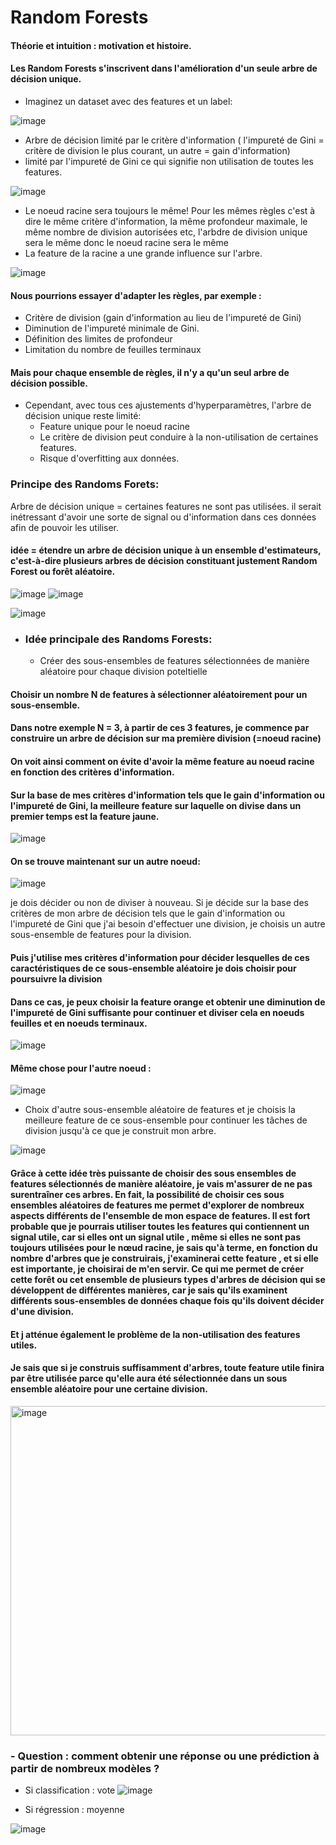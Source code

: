 # Random Forests
#### Théorie et intuition : motivation et histoire.
#### Les Random Forests s'inscrivent dans l'amélioration d'un seule arbre de décision unique. 
- Imaginez un dataset avec des features et un label:
  
![image](https://github.com/Brahim-AIT-OUALI/Random_Forest/assets/115220907/691c1d31-34d2-449a-afc2-f029fd801efc)

- Arbre de décision limité par le critère d'information ( l'impureté de Gini = critère de division le plus courant, un autre = gain d'information)
- limité par l'impureté de Gini ce qui signifie non utilisation de toutes les features. 

![image](https://github.com/Brahim-AIT-OUALI/Random_Forest/assets/115220907/734609f6-f376-4c29-bf75-c73ffe2fe28b)

- Le noeud racine sera toujours le même! Pour les mêmes règles c'est à dire le même critère d'information, la même profondeur maximale, le même nombre de division autorisées etc, l'arbdre de division unique sera le même donc le noeud racine sera le même
- La feature de la racine a une grande influence sur l'arbre.
  
![image](https://github.com/Brahim-AIT-OUALI/Random_Forest/assets/115220907/623163d8-b670-4d82-a7c0-556463f4fb8d)

#### Nous pourrions essayer d'adapter les règles, par exemple :
 - Critère de division (gain d'information au lieu de l'impureté de Gini)
 - Diminution de l'impureté minimale de Gini.
 - Définition des limites de profondeur
 - Limitation du nombre de feuilles terminaux
#### Mais pour chaque ensemble de règles, il n'y a qu'un seul arbre de décision possible.
- Cependant, avec tous ces ajustements d'hyperparamètres, l'arbre de décision unique reste limité:
   - Feature unique pour le noeud racine
   - Le critère de division peut conduire à la non-utilisation de certaines features.
   - Risque d'overfitting aux données.
### Principe des Randoms Forets: 
Arbre de décision unique = certaines features ne sont pas utilisées. il serait inétressant d'avoir une sorte de signal ou d'information dans ces données afin de pouvoir les utiliser.

#### idée = étendre un arbre de décision unique à un ensemble d'estimateurs, c'est-à-dire  plusieurs arbres de décision constituant justement Random Forest ou forêt aléatoire.


![image](https://github.com/Brahim-AIT-OUALI/Random_Forest/assets/115220907/542f9f8e-d48e-4723-be04-694c0c30da79)
![image](https://github.com/Brahim-AIT-OUALI/Random_Forest/assets/115220907/9b45da29-34b2-4fe3-b384-ccb070e496c2)

![image](https://github.com/Brahim-AIT-OUALI/Random_Forest/assets/115220907/322523ac-2cc8-4560-bf4f-0bbb7322578f)

- ### Idée principale des Randoms Forests:
  - Créer des sous-ensembles de features sélectionnées de manière aléatoire pour chaque division poteltielle
#### Choisir un nombre N de features à sélectionner aléatoirement pour un sous-ensemble. 
#### Dans notre exemple N  = 3, à partir de ces 3 features, je commence par construire un arbre de décision sur ma première division (=noeud racine)
#### On voit ainsi comment on évite d'avoir la même feature au noeud racine en fonction des critères d'information.
#### Sur la base de mes critères d'information tels que le gain d'information ou l'impureté de Gini, la meilleure feature sur laquelle on divise dans un premier temps est la feature jaune.
![image](https://github.com/Brahim-AIT-OUALI/Random_Forest/assets/115220907/dd7c7ec3-fb14-4114-8f5b-ac313353426e)

#### On se trouve maintenant sur un autre **noeud**:

![image](https://github.com/Brahim-AIT-OUALI/Random_Forest/assets/115220907/a954d899-9b03-4c8a-8610-8f7359245728)

je dois décider ou non de diviser à nouveau. Si je décide sur la base des critères de mon arbre de décision tels que le gain d'information ou l'impureté de Gini que j'ai besoin d'effectuer une division, je choisis un autre sous-ensemble de features pour la division. 
#### Puis j'utilise mes critères d'information pour décider lesquelles de ces caractéristiques de ce sous-ensemble aléatoire je dois choisir pour poursuivre la division
#### Dans ce cas, je peux choisir la feature orange et obtenir une diminution de l'impureté de Gini suffisante pour continuer et diviser cela en noeuds feuilles et en noeuds terminaux.

![image](https://github.com/Brahim-AIT-OUALI/Random_Forest/assets/115220907/0c056817-9ebf-49b9-9d57-9da0119f8c8c)

#### Même chose pour l'autre **noeud** :

![image](https://github.com/Brahim-AIT-OUALI/Random_Forest/assets/115220907/3b1594fb-29a2-4d34-b918-09d1a566fa27)


- Choix d'autre sous-ensemble aléatoire de features et je choisis la meilleure feature de ce sous-ensemble pour continuer les tâches de division jusqu'à ce que je construit mon arbre.

![image](https://github.com/Brahim-AIT-OUALI/Random_Forest/assets/115220907/cf98e75b-1b4e-4984-9aa5-b56f02beb1a5)

#### Grâce à cette idée très puissante de choisir des sous ensembles de features sélectionnés de manière aléatoire, je vais m'assurer de ne pas surentraîner ces arbres. En fait, la possibilité de choisir ces sous ensembles aléatoires de features me permet d'explorer de nombreux aspects différents de l'ensemble de mon espace de features. Il est fort probable que je pourrais utiliser toutes les features qui contiennent un signal utile, car si elles ont un signal utile , même si elles ne sont pas toujours utilisées pour le nœud racine, je sais qu'à terme, en fonction du nombre d'arbres que je construirais, j'examinerai cette feature , et si elle est importante, je choisirai de m'en servir. Ce qui me permet de créer cette forêt ou cet ensemble de plusieurs types d'arbres de décision qui se développent de différentes manières, car je sais qu'ils examinent différents sous-ensembles de données chaque fois qu'ils doivent décider d'une division. 
#### Et j atténue également le problème de la non-utilisation des features utiles. 
#### Je sais que si je construis suffisamment d'arbres, toute feature utile finira par être utilisée parce qu'elle aura été sélectionnée dans un sous ensemble aléatoire pour une certaine division. 

<img width="527" alt="image" src="https://github.com/Brahim-AIT-OUALI/Random_Forest/assets/115220907/ffd80da8-fdb5-4837-b9ad-c9cbc9a68bcf">


### - Question : comment obtenir une réponse ou une prédiction à partir de nombreux modèles ?
 - Si classification : vote
![image](https://github.com/Brahim-AIT-OUALI/Random_Forest/assets/115220907/52d485f7-269f-44ad-8185-03ef3851b98c)

 - Si régression : moyenne

![image](https://github.com/Brahim-AIT-OUALI/Random_Forest/assets/115220907/e5ea8708-7855-42b3-9cfe-d1c3248df3ae)


























